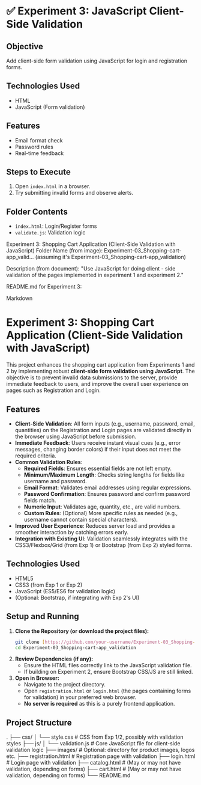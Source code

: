 # ✅ Experiment 3: JavaScript Client-Side Validation

## Objective
Add client-side form validation using JavaScript for login and registration forms.

## Technologies Used
- HTML
- JavaScript (Form validation)

## Features
- Email format check
- Password rules
- Real-time feedback

## Steps to Execute
1. Open `index.html` in a browser.
2. Try submitting invalid forms and observe alerts.

## Folder Contents
- `index.html`: Login/Register forms
- `validate.js`: Validation logic


Experiment 3: Shopping Cart Application (Client-Side Validation with JavaScript)
Folder Name (from image): Experiment-03_Shopping-cart-app_valid... (assuming it's Experiment-03_Shopping-cart-app_validation)

Description (from document): "Use JavaScript for doing client - side validation of the pages implemented in experiment 1 and experiment 2."

README.md for Experiment 3:

Markdown

# Experiment 3: Shopping Cart Application (Client-Side Validation with JavaScript)

This project enhances the shopping cart application from Experiments 1 and 2 by implementing robust **client-side form validation using JavaScript**. The objective is to prevent invalid data submissions to the server, provide immediate feedback to users, and improve the overall user experience on pages such as Registration and Login.

## Features

* **Client-Side Validation**: All form inputs (e.g., username, password, email, quantities) on the Registration and Login pages are validated directly in the browser using JavaScript before submission.
* **Immediate Feedback**: Users receive instant visual cues (e.g., error messages, changing border colors) if their input does not meet the required criteria.
* **Common Validation Rules**:
    * **Required Fields**: Ensures essential fields are not left empty.
    * **Minimum/Maximum Length**: Checks string lengths for fields like username and password.
    * **Email Format**: Validates email addresses using regular expressions.
    * **Password Confirmation**: Ensures password and confirm password fields match.
    * **Numeric Input**: Validates age, quantity, etc., are valid numbers.
    * **Custom Rules**: (Optional) More specific rules as needed (e.g., username cannot contain special characters).
* **Improved User Experience**: Reduces server load and provides a smoother interaction by catching errors early.
* **Integration with Existing UI**: Validation seamlessly integrates with the CSS3/Flexbox/Grid (from Exp 1) or Bootstrap (from Exp 2) styled forms.

## Technologies Used

* HTML5
* CSS3 (from Exp 1 or Exp 2)
* JavaScript (ES5/ES6 for validation logic)
* (Optional: Bootstrap, if integrating with Exp 2's UI)

## Setup and Running

1.  **Clone the Repository (or download the project files):**
    ```bash
    git clone [https://github.com/your-username/Experiment-03_Shopping-cart-app_validation.git](https://github.com/your-username/Experiment-03_Shopping-cart-app_validation.git)
    cd Experiment-03_Shopping-cart-app_validation
    ```
2.  **Review Dependencies (if any):**
    * Ensure the HTML files correctly link to the JavaScript validation file.
    * If building on Experiment 2, ensure Bootstrap CSS/JS are still linked.
3.  **Open in Browser:**
    * Navigate to the project directory.
    * Open `registration.html` or `login.html` (the pages containing forms for validation) in your preferred web browser.
    * **No server is required** as this is a purely frontend application.

## Project Structure

.
├── css/
│   └── style.css           # CSS from Exp 1/2, possibly with validation styles
├── js/
│   └── validation.js       # Core JavaScript file for client-side validation logic
├── images/                 # Optional: directory for product images, logos etc.
├── registration.html       # Registration page with validation
├── login.html              # Login page with validation
├── catalog.html            # (May or may not have validation, depending on forms)
├── cart.html               # (May or may not have validation, depending on forms)
└── README.md